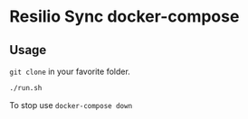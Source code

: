 # Resilio Sync docker-compose

## Usage

`git clone` in your favorite folder.

```sh
./run.sh
```

To stop use `docker-compose down`
